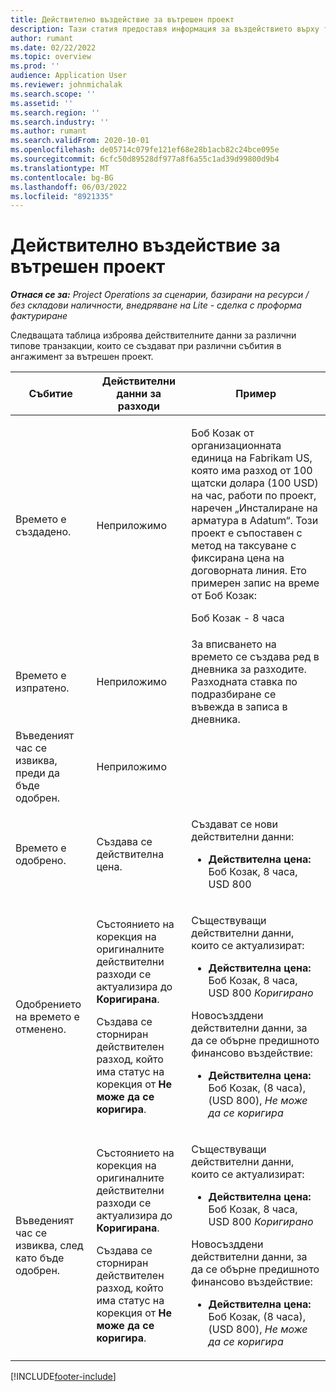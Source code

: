 ```yaml
---
title: Действително въздействие за вътрешен проект
description: Тази статия предоставя информация за въздействието върху таблицата "Действителни данни" при различни събития за вътрешен проект в Microsoft Dynamics 365 Project Operations.
author: rumant
ms.date: 02/22/2022
ms.topic: overview
ms.prod: ''
audience: Application User
ms.reviewer: johnmichalak
ms.search.scope: ''
ms.assetid: ''
ms.search.region: ''
ms.search.industry: ''
ms.author: rumant
ms.search.validFrom: 2020-10-01
ms.openlocfilehash: de05714c079fe121ef68e28b1acb82c24bce095e
ms.sourcegitcommit: 6cfc50d89528df977a8f6a55c1ad39d99800d9b4
ms.translationtype: MT
ms.contentlocale: bg-BG
ms.lasthandoff: 06/03/2022
ms.locfileid: "8921335"
---
```

# <a name="actuals-impact-for-an-internal-project"></a>Действително въздействие за вътрешен проект

_**Отнася се за:** Project Operations за сценарии, базирани на ресурси / без складови наличности, внедряване на Lite - сделка с проформа фактуриране_

Следващата таблица изброява действителните данни за различни типове транзакции, които се създават при различни събития в ангажимент за вътрешен проект.

| Събитие | Действителни данни за разходи | Пример |
|---|---|---|
| Времето е създадено. | Неприложимо | <p>Боб Козак от организационната единица на Fabrikam US, която има разход от 100 щатски долара (100 USD) на час, работи по проект, наречен „Инсталиране на арматура в Adatum“. Този проект е съпоставен с метод на таксуване с фиксирана цена на договорната линия. Ето примерен запис на време от Боб Козак:</p><p>Боб Козак - 8 часа</p> |
| Времето е изпратено. | Неприложимо | За вписването на времето се създава ред в дневника за разходите. Разходната ставка по подразбиране се въвежда в записа в дневника. |
| Въведеният час се извиква, преди да бъде одобрен. | Неприложимо | |
| Времето е одобрено. | Създава се действителна цена. | <p>Създават се нови действителни данни:</p><ul><li>**Действителна цена:** Боб Козак, 8 часа, USD 800</li></ul> |
| Одобрението на времето е отменено. | <p>Състоянието на корекция на оригиналните действителни разходи се актуализира до **Коригирана**.</p><p>Създава се сторниран действителен разход, който има статус на корекция от **Не може да се коригира**.</p> | <p>Съществуващи действителни данни, които се актуализират:</p><ul><li>**Действителна цена:** Боб Козак, 8 часа, USD 800 *Коригирано*</li></ul><p>Новосъзддени действителни данни, за да се обърне предишното финансово въздействие:</p><ul><li>**Действителна цена:** Боб Козак, (8 часа), (USD 800), *Не може да се коригира*</li></ul> |
| Въведеният час се извиква, след като бъде одобрен. | <p>Състоянието на корекция на оригиналните действителни разходи се актуализира до **Коригирана**.</p><p>Създава се сторниран действителен разход, който има статус на корекция от **Не може да се коригира**.</p> | <p>Съществуващи действителни данни, които се актуализират:</p><ul><li>**Действителна цена:** Боб Козак, 8 часа, USD 800 *Коригирано*</li></ul><p>Новосъзддени действителни данни, за да се обърне предишното финансово въздействие:</p><ul><li>**Действителна цена:** Боб Козак, (8 часа), (USD 800), *Не може да се коригира*</li></ul> |

[!INCLUDE[footer-include](../includes/footer-banner.md)]
